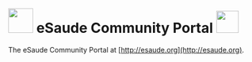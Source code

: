 # <img src="https://s3-eu-west-1.amazonaws.com/esaude/images/mozambican-emblem.png" height="50px"/> eSaude Community Portal <img src="https://s3-eu-west-1.amazonaws.com/esaude/images/mozambican-flag.png" height="45px"/>

The eSaude Community Portal at [http://esaude.org](http://esaude.org).